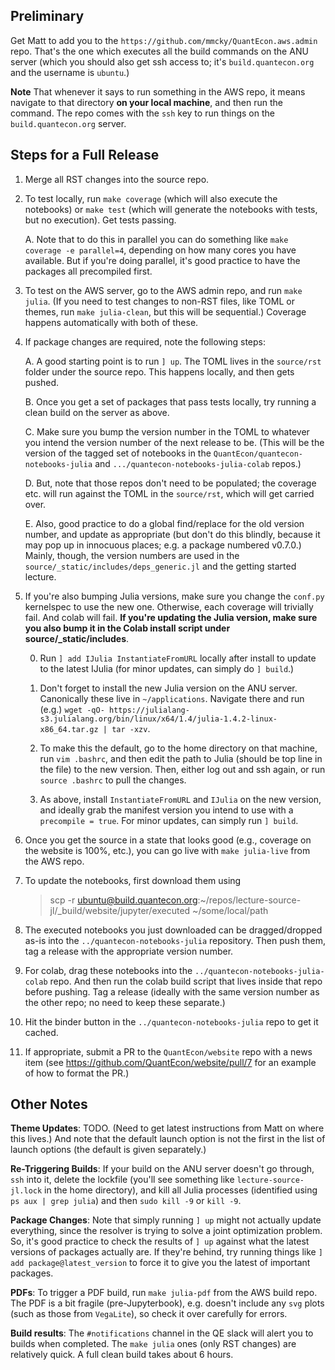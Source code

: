 ## Preliminary

Get Matt to add you to the `https://github.com/mmcky/QuantEcon.aws.admin` repo. That's the one which executes all the build commands on the ANU server (which you should also get ssh access to; it's `build.quantecon.org` and the username is `ubuntu`.)

**Note** That whenever it says to run something in the AWS repo, it means navigate to that directory **on your local machine**, and then run the command. The repo comes with the `ssh` key to run things on the `build.quantecon.org` server.

## Steps for a Full Release

1. Merge all RST changes into the source repo.

2. To test locally, run `make coverage` (which will also execute the notebooks) or `make test` (which will generate the notebooks with tests, but no execution). Get tests passing.

    A. Note that to do this in parallel you can do something like `make coverage -e parallel=4`, depending on how many cores you have available. But if you're doing parallel, it's good practice to have the packages all precompiled first.

3. To test on the AWS server, go to the AWS admin repo, and run `make julia`. (If you need to test changes to non-RST files, like TOML or themes, run `make julia-clean`, but this will be sequential.) Coverage happens automatically with both of these.

4. If package changes are required, note the following steps:

    A. A good starting point is to run `] up`. The TOML lives in the `source/rst` folder under the source repo. This happens locally, and then gets pushed.

    B. Once you get a set of packages that pass tests locally, try running a clean build on the server as above.

    C. Make sure you bump the version number in the TOML to whatever you intend the version number of the next release to be. (This will be the version of the tagged set of notebooks in the `QuantEcon/quantecon-notebooks-julia` and `.../quantecon-notebooks-julia-colab` repos.)

    D. But, note that those repos don't need to be populated; the coverage etc. will run against the TOML in the `source/rst`, which will get carried over.

    E. Also, good practice to do a global find/replace for the old version number, and update as appropriate (but don't do this blindly, because it may pop up in innocuous places; e.g. a package numbered v0.7.0.) Mainly, though, the version numbers are used in the `source/_static/includes/deps_generic.jl` and the getting started lecture.

5. If you're also bumping Julia versions, make sure you change the `conf.py` kernelspec to use the new one. Otherwise, each coverage will trivially fail. And colab will fail. **If you're updating the Julia version, make sure you also bump it in the Colab install script under source/_static/includes**.

    0. Run `] add IJulia InstantiateFromURL` locally after install to update to the latest IJulia (for minor updates, can simply do `] build`.)

    1. Don't forget to install the new Julia version on the ANU server. Canonically these live in `~/applications`. Navigate there and run (e.g.) `wget -qO- https://julialang-s3.julialang.org/bin/linux/x64/1.4/julia-1.4.2-linux-x86_64.tar.gz | tar -xzv`.

    2. To make this the default, go to the home directory on that machine, run `vim .bashrc`, and then edit the path to Julia (should be top line in the file) to the new version. Then, either log out and ssh again, or run `source .bashrc` to pull the changes.

    3. As above, install `InstantiateFromURL` and `IJulia` on the new version, and ideally grab the manifest version you intend to use with a `precompile = true`. For minor updates, can simply run `] build`.

6. Once you get the source in a state that looks good (e.g., coverage on the website is 100%, etc.), you can go live with `make julia-live` from the AWS repo.

7. To update the notebooks, first download them using

    > scp -r ubuntu@build.quantecon.org:~/repos/lecture-source-jl/_build/website/jupyter/executed ~/some/local/path

8. The executed notebooks you just downloaded can be dragged/dropped as-is into the `../quantecon-notebooks-julia` repository. Then push them, tag a release with the appropriate version number.

9. For colab, drag these notebooks into the `../quantecon-notebooks-julia-colab` repo. And then run the colab build script that lives inside that repo before pushing. Tag a release (ideally with the same version number as the other repo; no need to keep these separate.)

10. Hit the binder button in the `../quantecon-notebooks-julia` repo to get it cached.

11. If appropriate, submit a PR to the `QuantEcon/website` repo with a news item (see https://github.com/QuantEcon/website/pull/7 for an example of how to format the PR.)

## Other Notes

**Theme Updates**: TODO. (Need to get latest instructions from Matt on where this lives.) And note that the default launch option is not the first in the list of launch options (the default is given separately.)

**Re-Triggering Builds**: If your build on the ANU server doesn't go through, `ssh` into it, delete the lockfile (you'll see something like `lecture-source-jl.lock` in the home directory), and kill all Julia processes (identified using `ps aux | grep julia`) and then `sudo kill -9` or `kill -9`.

**Package Changes**: Note that simply running `] up` might not actually update everything, since the resolver is trying to solve a joint optimization problem. So, it's good practice to check the results of `] up` against what the latest versions of packages actually are. If they're behind, try running things like `] add package@latest_version` to force it to give you the latest of important packages.

**PDFs**: To trigger a PDF build, run `make julia-pdf` from the AWS build repo. The PDF is a bit fragile (pre-Jupyterbook), e.g. doesn't include any `svg` plots (such as those from `VegaLite`), so check it over carefully for errors.

**Build results**: The `#notifications` channel in the QE slack will alert you to builds when completed. The `make julia` ones (only RST changes) are relatively quick. A full clean build takes about 6 hours.
